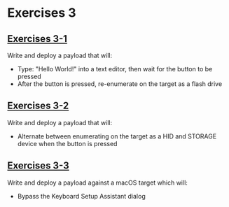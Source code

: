 # Exercises 3
## [Exercises 3-1](https://github.com/shadyenapp/SinkingTheRubberDucky/blob/main/Exercises/Exercise%203/Exercise%203-1.txt)
Write and deploy a payload that will:
* Type: "Hello World!" into a text editor, then wait for the button to be pressed
* After the button is pressed, re-enumerate on the target as a flash drive

## [Exercises 3-2](https://github.com/shadyenapp/SinkingTheRubberDucky/blob/main/Exercises/Exercise%203/Exercise%203-2.txt)
Write and deploy a payload that will:
* Alternate between enumerating on the target as a HID and STORAGE device when the button is pressed

## [Exercises 3-3](https://github.com/shadyenapp/SinkingTheRubberDucky/blob/main/Exercises/Exercise%203/Exercise%203-3.txt)
Write and deploy a payload against a macOS target which will:
* Bypass the Keyboard Setup Assistant dialog


